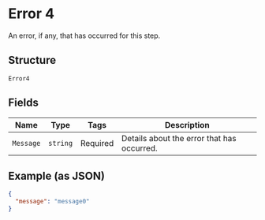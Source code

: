 
# Error 4

An error, if any, that has occurred for this step.

## Structure

`Error4`

## Fields

| Name | Type | Tags | Description |
|  --- | --- | --- | --- |
| `Message` | `string` | Required | Details about the error that has occurred. |

## Example (as JSON)

```json
{
  "message": "message0"
}
```

